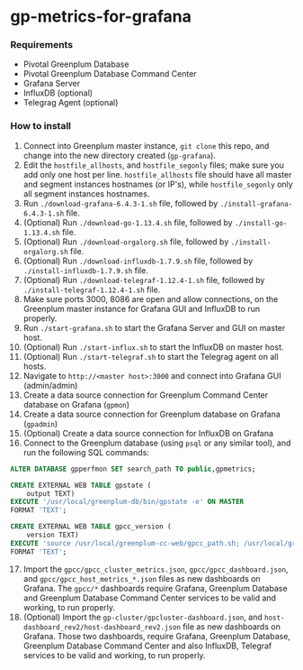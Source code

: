 # gp-metrics-for-grafana

### Requirements
- Pivotal Greenplum Database
- Pivotal Greenplum Database Command Center
- Grafana Server
- InfluxDB (optional)
- Telegrag Agent (optional)

### How to install

1. Connect into Greenplum master instance, `git clone` this repo, and change into the new directory created (`gp-grafana`).
2. Edit the `hostfile_allhosts`, and `hostfile_segonly` files; make sure you add only one host per line. `hostfile_allhosts` file should have all master and segment instances hostnames (or IP's), while `hostfile_segonly` only all segment instances hostnames.
3. Run `./download-grafana-6.4.3-1.sh` file, followed by `./install-grafana-6.4.3-1.sh` file.
4. (Optional) Run `./download-go-1.13.4.sh` file, followed by `./install-go-1.13.4.sh` file. 
5. (Optional) Run `./download-orgalorg.sh` file, followed by `./install-orgalorg.sh` file.
6. (Optional) Run `./download-influxdb-1.7.9.sh` file, followed by `./install-influxdb-1.7.9.sh` file.
7. (Optional) Run `./download-telegraf-1.12.4-1.sh` file, followed by `./install-telegraf-1.12.4-1.sh` file.
8. Make sure ports 3000, 8086 are open and allow connections, on the Greenplum master instance for Grafana GUI and InfluxDB to run properly.
9. Run `./start-grafana.sh` to start the Grafana Server and GUI on master host.
10. (Optional) Run `./start-influx.sh` to start the InfluxDB on master host. 
11. (Optional) Run `./start-telegraf.sh` to start the Telegrag agent on all hosts.
12. Navigate to `http://<master host>:3000` and connect into Grafana GUI (admin/admin)
13. Create a data source connection for Greenplum Command Center database on Grafana (`gpmon`)
14. Create a data source connection for Greenplum database on Grafana (`gpadmin`)
15. (Optional) Create a data source connection for InfluxDB on Grafana
16. Connect to the Greenplum database (using `psql` or any similar tool), and run the following SQL commands:
```sql
ALTER DATABASE gpperfmon SET search_path TO public,gpmetrics;
```
```sql
CREATE EXTERNAL WEB TABLE gpstate ( 
    output TEXT)
EXECUTE '/usr/local/greenplum-db/bin/gpstate -e' ON MASTER 
FORMAT 'TEXT';
```
``` sql
CREATE EXTERNAL WEB TABLE gpcc_version ( 
    version TEXT)
EXECUTE 'source /usr/local/greenplum-cc-web/gpcc_path.sh; /usr/local/greenplum-cc-web/bin/gpcc --version | awk ''{print $7}''' ON MASTER 
FORMAT 'TEXT';
```
17. Import the `gpcc/gpcc_cluster_metrics.json`, `gpcc/gpcc_dashboard.json`, and `gpcc/gpcc_host_metrics_*.json` files as new dashboards on Grafana. The `gpcc/*` dashboards require Grafana, Greenplum Database and Greenplum Database Command Center services to be valid and working, to run properly.
18. (Optional) Import the `gp-cluster/gpcluster-dashboard.json`, and `host-dashboard_rev2/host-dashboard_rev2.json` file as new dashboards on Grafana. Those two dashboards, require Grafana, Greenplum Database, Greenplum Database Command Center and also InfluxDB, Telegraf services to be valid and working, to run properly.
